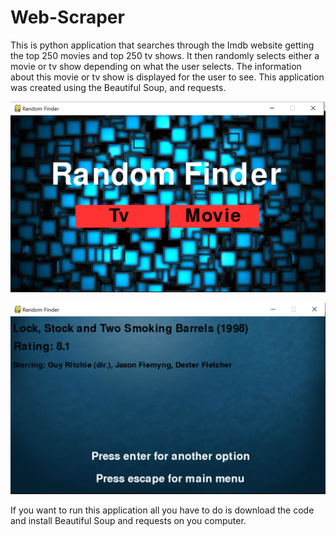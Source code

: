 # Web-Scraper

This is python application that searches through the Imdb website getting the top 250 movies and top 250 tv shows.  It then randomly selects either a movie or tv show depending on what the user selects.  The information about this movie or tv show is displayed for the user to see.  This application was created using the Beautiful Soup, and requests.

![](photos/finder.PNG)

![](photos/finder2.PNG)

If you want to run this application all you have to do is download the code and install Beautiful Soup and requests on you computer.
